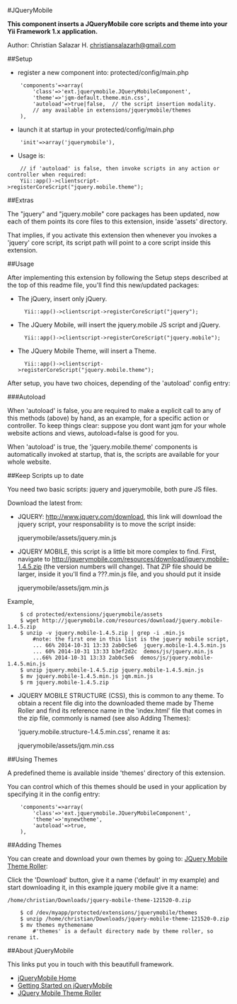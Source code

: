 #JQueryMobile

**This component inserts a JQueryMobile core scripts and theme into your
Yii Framework 1.x application.**

Author: Christian Salazar H. christiansalazarh@gmail.com

##Setup

+ register a new component into: protected/config/main.php
```
	'components'=>array(
		'class'=>'ext.jquerymobile.JQueryMobileComponent',
		'theme'=>'jqm-default.theme.min.css',  
		'autoload'=>true|false,  // the script insertion modality.
		// any available in extensions/jquerymobile/themes
	),
```
                                                                        
+ launch it at startup in your protected/config/main.php
```                                                                        
   	'init'=>array('jquerymobile'),
```

+ Usage is: 
```
	// if 'autoload' is false, then invoke scripts in any action or controller when required:
	Yii::app()->clientscript->registerCoreScript("jquery.mobile.theme");
```

##Extras

The "jquery" and "jquery.mobile" core packages has been updated, now each
of them points its core files to this extension, inside 'assets' directory.

That implies, if you activate this extension then whenever you invokes a
'jquery' core script, its script path will point to a core script inside
this extension.

##Usage

After implementing this extension by following the Setup steps described at 
the top of this readme file, you'll find this new/updated packages:

+ The jQuery, insert only jQuery.

        Yii::app()->clientscript->registerCoreScript("jquery");

+ The JQuery Mobile, will insert the jquery.mobile JS script and jQuery.

        Yii::app()->clientscript->registerCoreScript("jquery.mobile");

+ The JQuery Mobile Theme, will insert a Theme.

        Yii::app()->clientscript->registerCoreScript("jquery.mobile.theme");

After setup, you have two choices, depending of the 'autoload' config entry:

###Autoload

When 'autoload' is false, you are required to make a explicit call
to any of this methods (above) by hand, as an example, for a specific 
action or controller. To keep things clear: suppose you dont want jqm
for your whole website actions and views, autoload=false is good for you.

When 'autoload' is true, the 'jquery.mobile.theme' components is automatically
invoked at startup, that is, the scripts are available for your whole website.

##Keep Scripts up to date

You need two basic scripts:  jquery and jquerymobile, both pure JS files.

Download the latest from:

* JQUERY: http://www.jquery.com/download, this link will download the jquery script,
your responsability is to move the script inside: 
	
	jquerymobile/assets/jquery.min.js

* JQUERY MOBILE, this script is a little bit more complex to find. First, navigate
to http://jquerymobile.com/resources/download/jquery.mobile-1.4.5.zip (the
version numbers will change).  That ZIP file should be larger, inside it you'll
find a ???.min.js file, and you should put it inside 

	jquerymobile/assets/jqm.min.js

Example,

```
	$ cd protected/extensions/jquerymobile/assets
	$ wget http://jquerymobile.com/resources/download/jquery.mobile-1.4.5.zip
	$ unzip -v jquery.mobile-1.4.5.zip | grep -i .min.js
		#note: the first one in this list is the jquery mobile script, 
		... 66% 2014-10-31 13:33 2ab0c5e6  jquery.mobile-1.4.5.min.js
		... 60% 2014-10-31 13:33 b3ef2d2c  demos/js/jquery.min.js
		...66% 2014-10-31 13:33 2ab0c5e6  demos/js/jquery.mobile-1.4.5.min.js
	$ unzip jquery.mobile-1.4.5.zip jquery.mobile-1.4.5.min.js
	$ mv jquery.mobile-1.4.5.min.js jqm.min.js
	$ rm jquery.mobile-1.4.5.zip
```

* JQUERY MOBILE STRUCTURE (CSS),  this is common to any theme. To obtain a 
recent file dig into the downloaded theme made by Theme Roller and
find its reference name in the 'index.html' file that comes in the zip file, 
commonly is named (see also Adding Themes): 
	
	'jquery.mobile.structure-1.4.5.min.css', rename it as:

	jquerymobile/assets/jqm.min.css

##Using Themes

A predefined theme is available inside 'themes' directory of this
extension.

You can control which of this themes should be used in your application by 
specifying it in the config entry:

```
	'components'=>array(                                          
		'class'=>'ext.jquerymobile.JQueryMobileComponent',
		'theme'=>'mynewtheme',
		'autoload'=>true,
	),
```

##Adding Themes

You can create and download your own themes by going to: 
[JQuery Mobile Theme Roller](http://themeroller.jquerymobile.com/):

Click the 'Download' button, give it a name ('default' in my example) and
start downloading it, in this example jquery mobile give it a name:

	/home/christian/Downloads/jquery-mobile-theme-121520-0.zip

```
	$ cd /dev/myapp/protected/extensions/jquerymobile/themes
	$ unzip /home/christian/Downloads/jquery-mobile-theme-121520-0.zip
	$ mv themes mythemename
		#'themes' is a default directory made by theme roller, so rename it.
```

##About jQueryMobile

This links put you in touch with this beautifull framework.

* [jQueryMobile Home](http://jquerymobile.com/)
* [Getting Started on jQueryMobile](http://demos.jquerymobile.com/1.2.1/docs/about/getting-started.html)
* [JQuery Mobile Theme Roller](http://themeroller.jquerymobile.com/)
